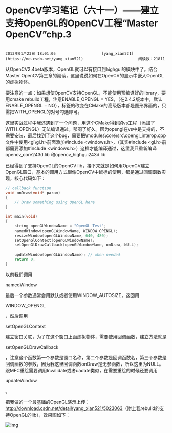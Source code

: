 # OpenCV学习笔记（六十一）——建立支持OpenGL的OpenCV工程“Master OpenCV”chp.3

 																				2013年01月23日 18:01:05 					[yang_xian521](https://me.csdn.net/yang_xian521) 						阅读数：21811 										

 									

从OpenCV2.4beta版本，OpenGL就可以有接口到highgui的模块中了。结合Master OpenCV第三章的阅读，这里说说如何在OpenCV的显示中嵌入OpenGL的虚拟物体。

要注意的一点：如果想使OpenCV支持OpenGL，不能使用预编译好的library，要用cmake  rebuild工程，注意ENABLE_OPENGL = YES，（在2.4.2版本中，默认ENABLE_OPENGL =  NO），标签的改变在CMake的高级版本都是图形界面的，只需把WITH_OPENGL的对号勾选即可。

这里实战过程中我还遇到了一个问题，用这个CMake得到的vs工程（添加了WITH_OPENGL）无法编译通过，郁闷了好久。因为opengl在vs中是支持的，不需要安装，最后找到了这个bug，需要把\modules\core\src\opengl_interop.cpp文件中使用<gl\gl.h>前面添加#include <windows.h>，（其实#include  <gl.h>前都需要添加#include <windows.h>）这样才能编译通过，这里我只重新编译opencv_core243d.lib 和opencv_highgui243d.lib

已经得到了支持OpenGL的OpenCV lib，接下来就是如何用OpenCV建立OpenGL窗口，基本的调用方式很像OpenCV中鼠标的使用，都是通过回调函数实现，核心代码如下：



```cpp
// callback function
void onDraw(void* param)
{
	// Draw something using OpenGL here
}
 
int main(void)
{
	string openGLWindowName = "OpenGL Test";
	namedWindow(openGLWindowName, WINDOW_OPENGL);
	resizeWindow(openGLWindowName, 640, 480);
	setOpenGlContext(openGLWindowName);
	setOpenGlDrawCallback(openGLWindowName, onDraw, NULL);
 
	updateWindow(openGLWindowName); // when needed
	return 0;
}
```

 以前我们调用

namedWindow

最后一个参数通常会用默认或者使用WINDOW_AUTOSIZE，这回用

WINDOW_OPENGL

，然后调用

setOpenGLContext

建立窗口关联，为了在这个窗口上画虚拟物体，需要使用回调函数，建立方法就是

setOpenGLDrawCallback

，注意这个函数第一个参数是窗口名称，第二个参数是回调函数名，第三个参数是回调函数的参数，因为我这里回调函数onDraw是无参函数，所以这里为NULL。跟MFC重绘需要调用Invalidate或者uadate类似，在需要重绘的时候还要调用

updateWindow

。 



把我做的一个最基础的OpenGL演示上传：<http://download.csdn.net/detail/yang_xian521/5023063>（附上我rebulid的支持OpenGL的lib），效果图如下：

![img](https://img-my.csdn.net/uploads/201301/23/1358934842_4196.png)